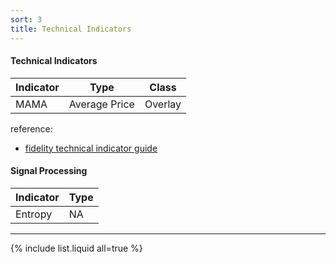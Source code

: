 ```yaml
---
sort: 3
title: Technical Indicators
---
```



#### Technical Indicators

| Indicator  |Type   |Class   |
| ------------ | ------------ | ------------ |
|MAMA   | Average Price  |Overlay   |

reference:
- [fidelity technical indicator guide](https://www.fidelity.com/learning-center/trading-investing/technical-analysis/technical-indicator-guide/overview)

#### Signal Processing

| Indicator  |Type    |
| ------------ | ------------ |
| Entropy  |  NA  |



------------

{% include list.liquid all=true %}
